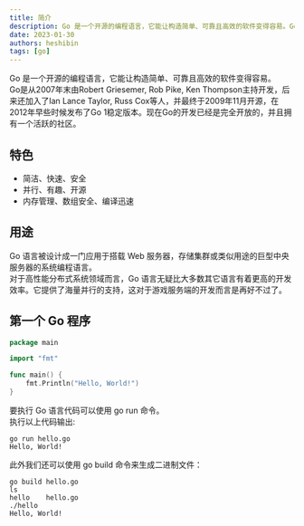 ```yaml
---
title: 简介
description: Go 是一个开源的编程语言，它能让构造简单、可靠且高效的软件变得容易。Go是从2007年末由Robert Griesemer, Rob Pike, Ken Thompson主持开发，后来还加入了Ian Lance Taylor, Russ Cox等人，并最终于2009年11月开源，在2012年早些时候发布了Go 1稳定版本。现在Go的开发已经是完全开放的，并且拥有一个活跃的社区。
date: 2023-01-30
authors: heshibin
tags: [go]
---
```


Go 是一个开源的编程语言，它能让构造简单、可靠且高效的软件变得容易。  
Go是从2007年末由Robert Griesemer, Rob Pike, Ken Thompson主持开发，后来还加入了Ian Lance Taylor, Russ Cox等人，并最终于2009年11月开源，在2012年早些时候发布了Go 1稳定版本。现在Go的开发已经是完全开放的，并且拥有一个活跃的社区。  

## 特色

- 简洁、快速、安全
- 并行、有趣、开源
- 内存管理、数组安全、编译迅速

## 用途
Go 语言被设计成一门应用于搭载 Web 服务器，存储集群或类似用途的巨型中央服务器的系统编程语言。  
对于高性能分布式系统领域而言，Go 语言无疑比大多数其它语言有着更高的开发效率。它提供了海量并行的支持，这对于游戏服务端的开发而言是再好不过了。

## 第一个 Go 程序
```go
package main

import "fmt"

func main() {
    fmt.Println("Hello, World!")
}
```

要执行 Go 语言代码可以使用 go run 命令。  
执行以上代码输出:  
```shell
go run hello.go 
Hello, World!
```

此外我们还可以使用 go build 命令来生成二进制文件：  
```
go build hello.go 
ls
hello    hello.go
./hello 
Hello, World!
```
